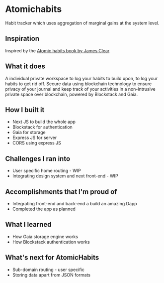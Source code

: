# Atomichabits
Habit tracker which uses aggregation of marginal gains at the system level.

## Inspiration
Inspired by the [Atomic habits book by James Clear](https://jamesclear.com/atomic-habits)

## What it does
A individual private workspace to log your habits to build upon, to log your habits to get rid off. Secure data using blockchain technology to ensure privacy of your journal and keep track of your activities in a non-intrusive private space over blockchain, powered by Blockstack and Gaia.

## How I built it
- Next JS to build the whole app
- Blockstack for authentication
- Gaia for storage
- Express JS for server
- CORS using express JS

## Challenges I ran into
- User specific home routing - WIP
- Integrating design system and next front-end - WIP

## Accomplishments that I'm proud of
- Integrating front-end and back-end a build an amazing Dapp
- Completed the app as planned

## What I learned
- How Gaia storage engine works
- How Blockstack authentication works

## What's next for AtomicHabits
- Sub-domain routing - user specific
- Storing data apart from JSON formats
